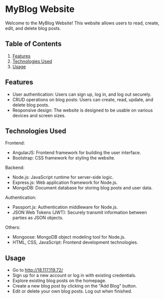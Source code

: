 # MyBlog Website
Welcome to the MyBlog Website! This website allows users to read, create, edit, and delete blog posts.

## Table of Contents

1. [Features](#features)
2. [Technologies Used](#technologies-used)
3. [Usage](#usage)

## Features
- User authentication: Users can sign up, log in, and log out securely.
- CRUD operations on blog posts: Users can create, read, update, and delete blog posts.
- Responsive design: The website is designed to be usable on various devices and screen sizes.
## Technologies Used
Frontend:
 - AngularJS: Frontend framework for building the user interface.
 - Bootstrap: CSS framework for styling the website.
 
Backend:
- Node.js: JavaScript runtime for server-side logic.
- Express.js: Web application framework for Node.js.
- MongoDB: Document database for storing blog posts and user data.
  
Authentication:
- Passport.js: Authentication middleware for Node.js.
- JSON Web Tokens (JWT): Securely transmit information between parties as JSON objects.
  
Others:
- Mongoose: MongoDB object modeling tool for Node.js.
- HTML, CSS, JavaScript: Frontend development technologies.
## Usage
- Go to http://18.117.119.72/
- Sign up for a new account or log in with existing credentials.
- Explore existing blog posts on the homepage.
- Create a new blog post by clicking on the "Add Blog" button.
- Edit or delete your own blog posts.
Log out when finished.
